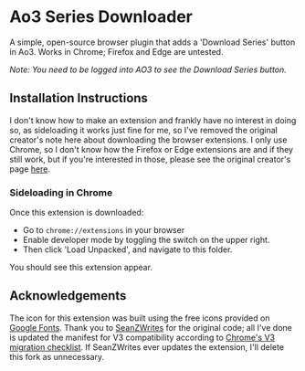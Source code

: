 # Ao3 Series Downloader

A simple, open-source browser plugin that adds a 'Download Series' button in
Ao3. Works in Chrome; Firefox and Edge are untested.

*Note: You need to be logged into AO3 to see the Download Series button.*

## Installation Instructions
I don't know how to make an extension and frankly have no interest in doing so, as sideloading it works just fine for me, so I've removed the original creator's note here about downloading the browser extensions. I only use Chrome, so I don't know how the Firefox or Edge extensions are and if they still work, but if you're interested in those, please see the original creator's page [here](https://github.com/SeanZWrites/Ao3SeriesDownloader).


### Sideloading in Chrome
Once this extension is downloaded:
  - Go to `chrome://extensions` in your browser
  - Enable developer mode by toggling the switch on the upper right.
  - Then click 'Load Unpacked', and navigate to this folder. 
  
You should see this extension appear.


## Acknowledgements
The icon for this extension was built using the free icons provided on
[Google Fonts](https://fonts.google.com/icons).
Thank you to [SeanZWrites](https://github.com/SeanZWrites) for the original code; all I've done is updated the manifest for V3 compatibility according to [Chrome's V3 migration checklist](https://developer.chrome.com/docs/extensions/develop/migrate/checklist). If SeanZWrites ever updates the extension, I'll delete this fork as unnecessary.
